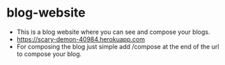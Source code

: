 # blog-website
* This is a blog website where you can see and compose your blogs.
* https://scary-demon-40984.herokuapp.com
* For composing the blog just simple add /compose at the end of the url to compose your blog.
